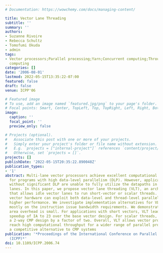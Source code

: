 ```yaml
---
# Documentation: https://wowchemy.com/docs/managing-content/

title: Vector Lane Threading
subtitle: ''
summary: ''
authors:
- Suzanne Rivoire
- Rebecca Schultz
- Tomofumi Okuda
- admin
tags:
- Vector processors;Parallel processing;Yarn;Concurrent computing;Throughput;Hardware;Oceans;Multithreading;Bandwidth;Telecommunication
  computing
categories: []
date: '2006-08-01'
lastmod: 2022-05-15T13:35:22-07:00
featured: false
draft: false
venue: ICPP'06

# Featured image
# To use, add an image named `featured.jpg/png` to your page's folder.
# Focal points: Smart, Center, TopLeft, Top, TopRight, Left, Right, BottomLeft, Bottom, BottomRight.
image:
  caption: ''
  focal_point: ''
  preview_only: false

# Projects (optional).
#   Associate this post with one or more of your projects.
#   Simply enter your project's folder or file name without extension.
#   E.g. `projects = ["internal-project"]` references `content/project/deep-learning/index.md`.
#   Otherwise, set `projects = []`.
projects: []
publishDate: '2022-05-15T20:35:22.890048Z'
publication_types:
- '1'
abstract: Multi-lane vector processors achieve excellent computational throughput
  for programs with high data-level parallelism (DLP). However, application phases
  without significant DLP are unable to fully utilize the datapaths in the vector
  lanes. In this paper, we propose vector lane threading (VLT), an architectural enhancement
  that allows idle vector lanes to run short-vector or scalar threads. VLT-enhanced
  vector hardware can exploit both data-level and thread-level parallelism to achieve
  higher performance. We investigate implementation alternatives for VLT, focusing
  mostly on the instruction issue bandwidth requirements. We demonstrate that VLT's
  area overhead is small. For applications with short vectors, VLT leads to additional
  speedup of IA to 23 over the base vector design. For scalar threads, VLT outperforms
  a 2-way CMP design by a factor of two. Overall, VLT allows vector processors to
  reach high computational throughput for a wider range of parallel programs and become
  a competitive alternative to CMP systems
publication: '*Proceedings of the International Conference on Parallel Processing
  (ICPP)*'
doi: 10.1109/ICPP.2006.74
---
```

